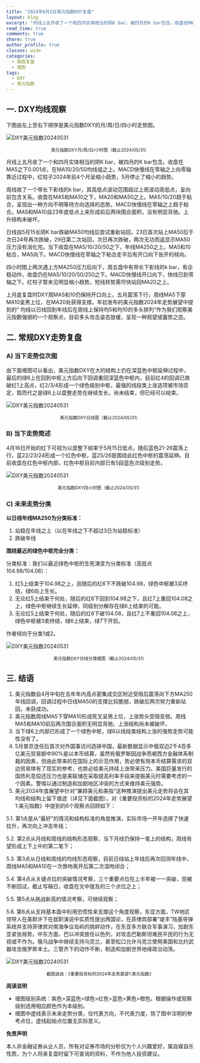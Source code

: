 ```yaml
---
title: "2024年6月2日美元指数DXY复盘"
layout: blog
excerpt: "月线上五月收了一个和四月实体相当的阴K bar，被四月的K bar包含。收盘在MA5之下0.001点，在MA10/20/50均线组之上。MACD快慢线在零轴之上向零轴靠近过程中，红柱子2024年前4个月呈缩小趋势，5月停止了缩小的趋势。"
read_time: true
comments: true
share: true
author_profile: true
classes: wide
categories:
  - 美股复盘
  - 缠图
tags:
  - DXY
  - 美元指数
---
```


## 一. DXY均线观察 

下图由左上至右下顺序是美元指数DXY的月/周/日/四小时走势图。

![DXY美元指数20240531](https://image.olim.cc/2024/2024-05-31-DXY.jpg)
<small><center>美元指数DXY月/周/日/小时图（截止2024/05/31）</center></small>

月线上五月收了一个和四月实体相当的阴K bar，被四月的K bar包含。收盘在MA5之下0.001点，在MA10/20/50均线组之上。MACD快慢线在零轴之上向零轴靠近过程中，红柱子2024年前4个月呈缩小趋势，5月停止了缩小的趋势。

周线收了一个带长下影线的k bar，其高低点波动范围超过上周波动高低点，呈向前包含关系。收盘在MA5和MA10之下，MA20和MA50之上。MA5/10/20趋于粘合，呈现出一种方向不明等待方向选择的态势。MACD快慢线在零轴之上趋于粘合。MA5和MA10自23年底低点上来形成前后两块围合面积，没有明显背驰。上升结构未破坏。

日线自5月15长阴K bar跌破MA50均线后尝试重新站回，23日首次站上MA50后于次日24号再次跌破，29日第二次站回，次日再次跌破，两次无功而返显示MA50压力没有消化完。当下收盘在MA5/10/20/50之下，年线MA250之上。MA5和10粘合，MA5向下。MACD快慢线在零轴之下粘合走平后有开口向下张开的倾向。

四小时图上两次遇上方MA250压力后向下，周五盘中有带长下影线的k bar，有企稳动作，收盘仍在MA5/10/20/50/250之下。MACD快慢线开口向下，快线已到零轴之下。红柱子暂未见明显缩小趋势。短线转势需尽快站回MA20之上。 

上月底复盘时DXY周MA5和10仍保持开口向上，五月震荡下行，周线MA5下穿MA10呈男上位，在MA20处获得支撑。年初发布的美元指数2024年走势展望中提到的” 均线以日线回到年线后在周线上保持均5和均10的多头排列”作为我们观察美元指数强弱的一个观察点，目前多头攻击姿态放缓，呈现一种观望或蓄势之态。

## 二. 常规DXY走势复盘 

### A) 当下走势位次图 

由下面缠图可以看出，美元指数DXY在大的结构上仍在深蓝色中枢延伸过程中，最后的绿6上在回到中枢上方后向下回调重回深蓝色中枢内，目前红4的回调已跌破红1上高点，红2/3/4形成一个绿色级别中枢，最强的线段类上涨选项被市场否定，取而代之是绿6上以盘整走势在继续生长，尚未结束，但已经可以结束。 

![DXY美元指数20240531](https://image.olim.cc/2024/2024-05-31-DXY-day.png)
<small><center>美元指数DXY日线图（截止2024/05/31）</center></small>

### B) 当下走势简述 

4月16日开始的红下可视为以盘整下结束于5月15日低点，随后蓝色21-26震荡上行，蓝22/23/24形成一个红色中枢，蓝25/26是围绕此红色中枢的震荡延伸。目前收盘在红色中枢内部，红色中枢目前内部已有5段蓝色次级别走势。 

![DXY美元指数20240531](https://image.olim.cc/2024/2024-05-31-DXY-hour.png)
<small><center>美元指数DXY四小时图（截止2024/05/31）</center></small>

### C) 未来走势分类 

**以日线年线MA250为分类标准：**

1. 站稳在年线之上（以在年线之下不超过3日为站稳标准）
2. 跌破年线

**围绕最近的绿色中枢完全分类：**

分类标准：我们以最近绿色中枢的生死演变为分类标准（高低点104.98/104.08）：

1. 红5上结束于104.98之上，且随后的红6下不跌破104.98，绿色中枢被3买终结，绿6向上生长。
2. 无论红5上结束于何处，随后的红6下回到104.98之下，且红7上重回104.08之上，绿色中枢继续生长延伸，同级别分解存在绿6上结束的可能。
3. 无论红5上结束于何处，随后的红6下破104.08，且红7上不重回104.08之上，绿色中枢被3卖终结，绿6上结束，绿7下开启。

作者倾向于分类1或2。 

![DXY美元指数20240531](https://image.olim.cc/2024/2024-05-31-DXY-fl.jpg)
<small><center>美元指数DXY日线分类缠图（截止2024/05/31）</center></small>

## 三. 结语 

1. 美元指数自4月中旬在去年年内高点密集成交区附近受阻后震荡向下方MA250年线回调，回调过程中日线MA50的支撑比较脆弱，跌破后两次努力重新站回，未获成功。
2. 美元指数周线MA5下穿MA10形成死叉呈男上位，上涨势头受阻变弱。周线MA5和MA10前后两次围合面积无明显背驰，上涨结构尚未被破坏。
3. 当下绿6上内部已形成了一个绿色中枢，绿6以线段类结构上涨的强势走势可能性没有了。
4. 5月普京连任后首次对外国事访问选择中国，最新数据显示中俄双边2千4百多亿美元贸易额中90%是以本币结算，虽然有俄罗斯因战争而被西方金融体系制裁的因素，但由此带来的在国际上的示范作用，势必使有用本币结算需求的双边贸易体有了现实的参考，也势必给美元持续上涨带来压力。美国巨量发行的国债利息偿还压力也是美联储在采取提高利率手段来提振美元时需要考虑的一个因素。警惕以通过制造和加剧地区冲突的方式来维持美元强势。
5. 美元2024年度展望中针对“兼顾美元和美指”这种推演提出美元走势将会在其均线和结构上留下痕迹（详见下面截图）。对《重要投资标的2024年走势展望1:美元指数》中提到的6个观察点回顾如下：
<div class="notice--info">
  <p>5.1. 第1点是从“最好”的情况和结构标准的角度推演，实际市场一开年选择了快速拉升，再次向上冲击年线；</p>

  <p>5.2. 第2点从月线和周线的结构形态观察，当下月线仍保持一笔上的结构，周线有望形成上下上中的第二笔下；</p>

  <p>5.3. 第3点从日线和周线的均线形态观察，目前日线站上年线后再次回测年线中，周线MA5和MA10在一次唇吻离开后第二次湿吻闭合；</p>

  <p>5.4. 第4点从关键点位的突破情况考察，三个重要点位在上半年被一一突破，但被不断回试，截止写稿日，收盘在文中提及的三个点位之上；</p>

  <p>5.5. 第5点从挑战新高的情况考察，可继续观察；</p>

  <p>5.6. 第6点从支持基本面中利用恐慌性来支撑这个角度观察，东亚方面，TW地区领导人在美默许下在就职演说中实质性提出两国论，在菲律宾部署“堤丰”陆基导弹系统并支持菲律宾对南海争议岛屿的挑衅动作，在东亚多方联合军事演习，加剧东亚紧张局势。中东方面，巴以冲突放任以色列，对攻击巴勒斯坦难民平民的行为无视或不作为。俄乌战争中继续支持乌克兰，甚至松口允许乌克兰使用美国和北约武器攻击俄罗斯本土。三管齐下的动作不断，制造和加剧世界地缘政治动荡。</p>
</div>

![DXY美元指数20240531](https://image.olim.cc/2024/2024-DXY-jt1.png)
<small><center>截图选自：《重要投资标的2024年走势展望1:美元指数》</center></small>

**阅读说明**

* 缠图级别系统：紫色>深蓝色>绿色>红色>蓝色>黄色>橙色。根据操作或观察级别选用相应颜色作为本级别。
* 缠图中虚线表示未来走势分类，仅代表方向，不代表力度，除了图中注明的参考点位，虚线起始点位置无实际意义。

**免责声明** 

本人非金融证券从业人员，所有对证券市场的分析仅为个人兴趣爱好，属自娱自乐性质，为个人将来复盘时留下可查询的资料，不作为他人投资建议。

